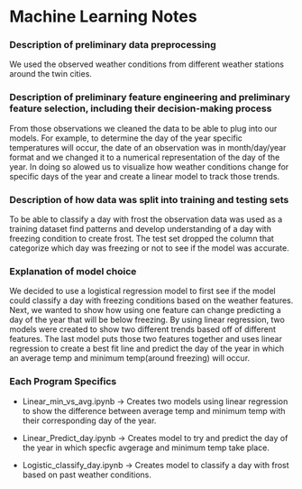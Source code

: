 # Machine Learning Notes

### Description of preliminary data preprocessing 
We used the observed weather conditions from different weather stations around the twin cities.

### Description of preliminary feature engineering and preliminary feature selection, including their decision-making process
From those observations we cleaned the data to be able to plug into our models. For example, to determine the day of the year specific temperatures will occur, the date of an observation was in month/day/year format and we changed it to a numerical representation of the day of the year. In doing so alowed us to visualize how weather conditions change for specific days of the year and create a linear model to track those trends.

### Description of how data was split into training and testing sets 
To be able to classify a day with frost the observation data was used as a training dataset find patterns and develop understanding of a day with freezing condition to create frost. The test set dropped the column that categorize which day was freezing or not to see if the model was accurate.

###  Explanation of model choice
We decided to use a logistical regression model to first see if the model could classify a day with freezing conditions based on the weather features.
Next, we wanted to show how using one feature can change predicting a day of the year that will be below freezing. By using linear regression, two models were created to show two different trends based off of different features. The last model puts those two features together and uses linear regression to create a best fit line and predict the day of the year in which an average temp and minimum temp(around freezing) will occur.


### Each Program Specifics

- Linear_min_vs_avg.ipynb -> Creates two models using linear regression to show the difference between average temp and minimum temp with their corresponding day of the year.

- Linear_Predict_day.ipynb -> Creates model to try and predict the day of the year in which specfic avgerage and minimum temp take place.

- Logistic_classify_day.ipynb -> Creates model to classify a day with frost based on past weather conditions.
